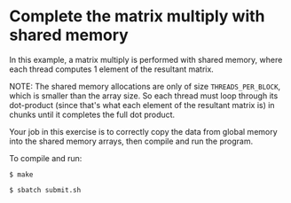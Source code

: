 # Complete the matrix multiply with shared memory

In this example, a matrix multiply is performed with shared memory, where each thread computes 1 element of the resultant matrix.

NOTE: The shared memory allocations are only of size `THREADS_PER_BLOCK`, which is smaller than the array size. So each thread must loop through its dot-product (since that's what each element of the resultant matrix is) in chunks until it completes the full dot product.

Your job in this exercise is to correctly copy the data from global memory into the shared memory arrays, then compile and run the program.

To compile and run:
```
$ make

$ sbatch submit.sh
```
